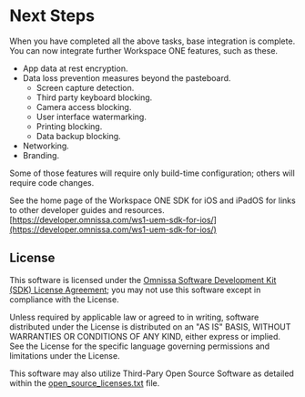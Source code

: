 # Next Steps
When you have completed all the above tasks, base integration is complete. You
can now integrate further Workspace ONE features, such as these.

-   App data at rest encryption.
-   Data loss prevention measures beyond the pasteboard.
    -   Screen capture detection.
    -   Third party keyboard blocking.
    -   Camera access blocking.
    -   User interface watermarking.
    -   Printing blocking.
    -   Data backup blocking.
-   Networking.
-   Branding.

Some of those features will require only build-time configuration; others will
require code changes.

See the home page of the Workspace ONE SDK for iOS and iPadOS for links to other
developer guides and resources.  
[https://developer.omnissa.com/ws1-uem-sdk-for-ios/](https://developer.omnissa.com/ws1-uem-sdk-for-ios/)

## License

This software is licensed under the [Omnissa Software Development Kit (SDK) License Agreement](https://static.omnissa.com/sites/default/files/omnissa-sdk-agreement.pdf); you may not use this software except in compliance with the License.

Unless required by applicable law or agreed to in writing, software distributed under the License is distributed on an "AS IS" BASIS, WITHOUT WARRANTIES OR CONDITIONS OF ANY KIND, either express or implied. See the License for the specific language governing permissions and limitations under the License.

This software may also utilize Third-Pary Open Source Software as detailed within the [open_source_licenses.txt](open_source_licenses.txt) file.
